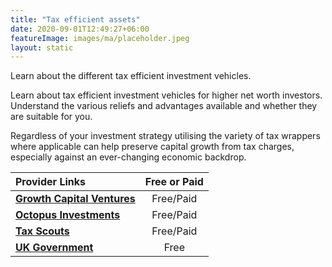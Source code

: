 ```yaml
---
title: "Tax efficient assets"
date: 2020-09-01T12:49:27+06:00
featureImage: images/ma/placeholder.jpeg
layout: static
---
```


Learn about the different tax efficient investment vehicles.

Learn about tax efficient investment vehicles for higher net worth investors. Understand the various reliefs and advantages available and whether they are suitable for you.

Regardless of your investment strategy utilising the variety of tax wrappers where applicable can help preserve capital growth from tax charges, especially against an ever-changing economic backdrop.

| Provider Links      | Free or Paid  |  
| :-----------          | :--------------:      |  
| [**Growth Capital Ventures**](https://www.growthcapitalventures.co.uk/insights/blog/how-to-minimise-inheritance-tax-using-tax-efficient-investments) | Free/Paid | 
| [**Octopus Investments**](https://octopusinvestments.com/tax-efficient-investments-explained/) | Free/Paid | 
| [**Tax Scouts**](https://taxscouts.com/the-tax-basics/tax-efficient-investments-uk/) | Free/Paid | 
| [**UK Government**](https://www.gov.uk/topic/personal-tax/savings-investment-tax) | Free | 
  

<br/><br/>






